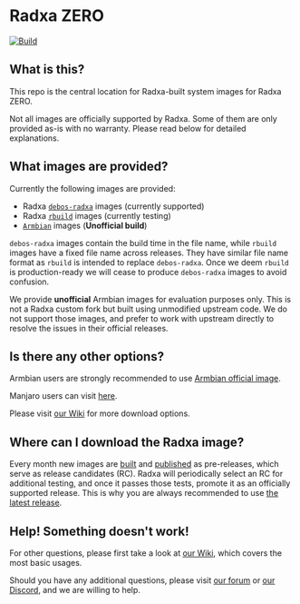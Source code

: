 # Radxa ZERO
[![Build](https://github.com/radxa-build/radxa-zero/workflows/Build/badge.svg)](https://github.com/radxa-build/radxa-zero/actions/workflows/build.yml)

## What is this?

This repo is the central location for Radxa-built system images for Radxa ZERO.

Not all images are officially supported by Radxa. Some of them are only provided as-is with no warranty. Please read below for detailed explanations.

## What images are provided?

Currently the following images are provided:
* Radxa [`debos-radxa`](https://github.com/radxa/debos-radxa) images (currently supported)
* Radxa [`rbuild`](https://github.com/radxa-repo/rbuild) images (currently testing)
* [`Armbian`](https://github.com/armbian/build) images (**Unofficial build**)

`debos-radxa` images contain the build time in the file name, while `rbuild` images have a fixed file name across releases. They have similar file name format as `rbuild` is intended to replace `debos-radxa`. Once we deem `rbuild` is production-ready we will cease to produce `debos-radxa` images to avoid confusion.

We provide **unofficial** Armbian images for evaluation purposes only. This is not a Radxa custom fork but built using unmodified upstream code. We do not support those images, and prefer to work with upstream directly to resolve the issues in their official releases.

## Is there any other options?

Armbian users are strongly recommended to use [Armbian official image](https://www.armbian.com/radxa-zero/).

Manjaro users can visit [here](https://github.com/manjaro-arm/radxa-zero-images).

Please visit [our Wiki](https://wiki.radxa.com/Zero/downloads) for more download options.

## Where can I download the Radxa image?

Every month new images are [built](https://github.com/radxa-build/radxa-zero/actions/workflows/build.yml) and [published](https://github.com/radxa-build/radxa-zero/releases) as pre-releases, which serve as release candidates (RC). Radxa will periodically select an RC for additional testing, and once it passes those tests, promote it as an officially supported release. This is why you are always recommended to use [the latest release](https://github.com/radxa-build/radxa-zero/releases/latest).

## Help! Something doesn't work!

For other questions, please first take a look at [our Wiki](https://wiki.radxa.com/Zero), which covers the most basic usages.

Should you have any additional questions, please visit [our forum](https://forum.radxa.com/) or [our Discord](https://rock.sh/go), and we are willing to help.
